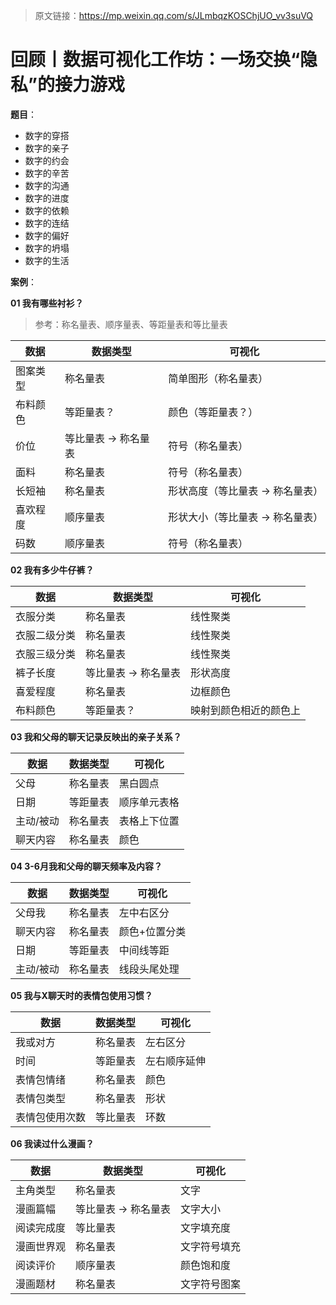 > 原文链接：https://mp.weixin.qq.com/s/JLmbqzKOSChjUO_vv3suVQ

# 回顾丨数据可视化工作坊：一场交换“隐私”的接力游戏

**题目**：

- 数字的穿搭
- 数字的亲子
- 数字的约会
- 数字的辛苦
- 数字的沟通
- 数字的进度
- 数字的依赖
- 数字的连结
- 数字的偏好
- 数字的坍塌
- 数字的生活



**案例**：

**01 我有哪些衬衫？**

> 参考：称名量表、顺序量表、等距量表和等比量表

| 数据     | 数据类型             | 可视化                           |
| -------- | -------------------- | -------------------------------- |
| 图案类型 | 称名量表             | 简单图形（称名量表）             |
| 布料颜色 | 等距量表？           | 颜色（等距量表？）               |
| 价位     | 等比量表 -> 称名量表 | 符号（称名量表）                 |
| 面料     | 称名量表             | 符号（称名量表）                 |
| 长短袖   | 称名量表             | 形状高度（等比量表 -> 称名量表） |
| 喜欢程度 | 顺序量表             | 形状大小（等比量表 -> 称名量表） |
| 码数     | 顺序量表             | 符号（称名量表）                 |



**02 我有多少牛仔裤？**


| 数据         | 数据类型             | 可视化                 |
| ------------ | -------------------- | ---------------------- |
| 衣服分类     | 称名量表             | 线性聚类               |
| 衣服二级分类 | 称名量表             | 线性聚类               |
| 衣服三级分类 | 称名量表             | 线性聚类               |
| 裤子长度     | 等比量表 -> 称名量表 | 形状高度               |
| 喜爱程度     | 称名量表             | 边框颜色               |
| 布料颜色     | 等距量表？           | 映射到颜色相近的颜色上 |



**03 我和父母的聊天记录反映出的亲子关系？**

| 数据      | 数据类型 | 可视化       |
| --------- | -------- | ------------ |
| 父母      | 称名量表 | 黑白圆点     |
| 日期      | 等距量表 | 顺序单元表格 |
| 主动/被动 | 称名量表 | 表格上下位置 |
| 聊天内容  | 称名量表 | 颜色         |



**04 3-6月我和父母的聊天频率及内容？**

| 数据      | 数据类型 | 可视化        |
| --------- | -------- | ------------- |
| 父母我    | 称名量表 | 左中右区分    |
| 聊天内容  | 称名量表 | 颜色+位置分类 |
| 日期      | 等距量表 | 中间线等距    |
| 主动/被动 | 称名量表 | 线段头尾处理  |



**05 我与X聊天时的表情包使用习惯？**

| 数据           | 数据类型 | 可视化       |
| -------------- | -------- | ------------ |
| 我或对方       | 称名量表 | 左右区分     |
| 时间           | 等距量表 | 左右顺序延伸 |
| 表情包情绪     | 称名量表 | 颜色         |
| 表情包类型     | 称名量表 | 形状         |
| 表情包使用次数 | 等比量表 | 环数         |



**06 我读过什么漫画？**

| 数据       | 数据类型             | 可视化       |
| ---------- | -------------------- | ------------ |
| 主角类型   | 称名量表             | 文字         |
| 漫画篇幅   | 等比量表 -> 称名量表 | 文字大小     |
| 阅读完成度 | 等比量表             | 文字填充度   |
| 漫画世界观 | 称名量表             | 文字符号填充 |
| 阅读评价   | 顺序量表             | 颜色饱和度   |
| 漫画题材   | 称名量表             | 文字符号图案 |
